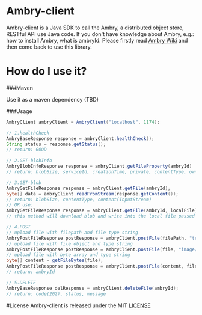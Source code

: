 # Ambry-client
Ambry-client is a Java SDK to call the Ambry, a distributed object store, RESTful API use Java code. If you don't have knowledge about Ambry, e.g.: how to install Ambry, what is ambryId. Please firstly read [Ambry Wiki](https://github.com/linkedin/ambry/wiki) and then come back to use this library.

# How do I use it?

###Maven

Use it as a maven dependency (TBD)

###Usage
```Java
AmbryClient ambryClient = AmbryClient("localhost", 1174);

// 1.healthCheck
AmbryBaseResponse response = ambryClient.healthCheck();
String status = response.getStatus();
// return: GOOD

// 2.GET-blobInfo
AmbryBlobInfoResponse response = ambryClient.getFileProperty(ambryId)
// return: blobSize, serviceId, creationTime, private, contentType, ownerId, umDesc

// 3.GET-blob
AmbryGetFileResponse response = ambryClient.getFile(ambryId);
byte[] data = ambryClient.readFromStream(response.getContent());
// return: blobSize, contentType, content(InputStream)
// OR use:
AmbryGetFileResponse response = ambryClient.getFile(ambryId, localFile);
// this method will download blob and write into the local file passed in

// 4.POST
// upload file with filepath and file type string
AmbryPostFileResponse postResponse = ambryClient.postFile(filePath, "text/plain");
// upload file with file object and type string
AmbryPostFileResponse postResponse = ambryClient.postFile(file, "image/jpg");
// upload file with byte array and type string
byte[] content = getFileBytes(file);
AmbryPostFileResponse postResponse = ambryClient.postFile(content, fileTypeString);
// return: ambryId

// 5.DELETE
AmbryBaseResponse delResponse = ambryClient.deleteFile(ambryId);
// return: code(202), status, message
```

#License
Ambry-client is released under the MIT [LICENSE](LICENSE.md)



